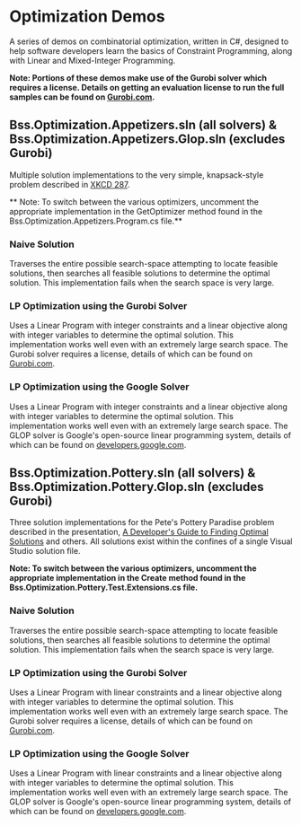 # Optimization Demos
A series of demos on combinatorial optimization, written in C#, designed to help software 
developers learn the basics of Constraint Programming, along with Linear and 
Mixed-Integer Programming.

**Note: Portions of these demos make use of the Gurobi solver which requires a license.
Details on getting an evaluation license to run the full samples can 
be found on [Gurobi.com](http://www.gurobi.com/downloads/evaluation-request).**


## Bss.Optimization.Appetizers.sln (all solvers) & Bss.Optimization.Appetizers.Glop.sln (excludes Gurobi)
Multiple solution implementations to the very simple, knapsack-style problem described
in [XKCD 287](http://xkcd.com/287). 

** Note: To switch between the various optimizers, uncomment the appropriate 
implementation in the GetOptimizer method found in the 
Bss.Optimization.Appetizers.Program.cs file.**

### Naive Solution
Traverses the entire possible search-space attempting to locate feasible solutions, 
then searches all feasible solutions to determine the optimal solution.  This implementation
fails when the search space is very large.

### LP Optimization using the Gurobi Solver
Uses a Linear Program with integer constraints and a linear objective along with integer 
variables to determine the optimal solution. This implementation works well even with an
extremely large search space.  The Gurobi solver requires a license, details of which can 
be found on [Gurobi.com](http://www.gurobi.com/).

### LP Optimization using the Google Solver
Uses a Linear Program with integer constraints and a linear objective along with integer 
variables to determine the optimal solution. This implementation works well even with an
extremely large search space.  The GLOP solver is Google's open-source linear programming system, 
details of which can be found on [developers.google.com](https://developers.google.com/optimization/lp/glop).


 
## Bss.Optimization.Pottery.sln (all solvers) & Bss.Optimization.Pottery.Glop.sln (excludes Gurobi)
Three solution implementations for the Pete's Pottery Paradise problem described in the
presentation, [A Developer's Guide to Finding Optimal Solutions](http://1drv.ms/1QqBcbh) and others. 
All solutions exist within the confines of a single Visual Studio solution file.

**Note: To switch between the various optimizers, uncomment the appropriate 
implementation in the Create method found in the 
Bss.Optimization.Pottery.Test.Extensions.cs file.**

### Naive Solution
Traverses the entire possible search-space attempting to locate feasible solutions, 
then searches all feasible solutions to determine the optimal solution.  This implementation
fails when the search space is very large.

### LP Optimization using the Gurobi Solver
Uses a Linear Program with linear constraints and a linear objective along with integer 
variables to determine the optimal solution. This implementation works well even with an
extremely large search space.  The Gurobi solver requires a license, details of which can 
be found on [Gurobi.com](http://www.gurobi.com/).

### LP Optimization using the Google Solver
Uses a Linear Program with linear constraints and a linear objective along with integer 
variables to determine the optimal solution. This implementation works well even with an
extremely large search space.  The GLOP solver is Google's open-source linear programming system, 
details of which can be found on [developers.google.com](https://developers.google.com/optimization/lp/glop).
